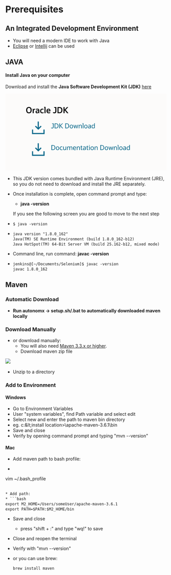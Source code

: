 # Prerequisites

## An Integrated Development Environment

* You will need a modern IDE to work with Java
* [Eclipse](https://ehsan-matean.gitbook.io/automationcore/~/edit/drafts/-L_LG8F5yxhSdB1sjMGm/getting-started/ide/eclipse) or [Intellij](https://ehsan-matean.gitbook.io/automationcore/~/edit/drafts/-L_LG8F5yxhSdB1sjMGm/getting-started/ide/intellij) can be used

## JAVA 

####  Install Java on your computer

Download and install the **Java Software Development Kit \(JDK\)** [here](http://www.oracle.com/technetwork/java/javase/downloads/index.html)

![](../.gitbook/assets/image%20%2835%29.png)

* This JDK version comes bundled with Java Runtime Environment \(JRE\), so you do not need to download and install the JRE separately.
* Once installation is complete, open command prompt and type:

  * **java -version**

   If you see the following screen you are good to move to the next step

* ```
  $ java -version
  ```
* ```text
  java version "1.8.0_162"
  Java(TM) SE Runtime Environment (build 1.8.0_162-b12)
  Java HotSpot(TM) 64-Bit Server VM (build 25.162-b12, mixed mode)
  ```
* Command line, run command: **javac -version**
* ```text
  jenkins@[~/Documents/Selenium]$ javac -version
  javac 1.8.0_162
  ```

## Maven

### Automatic Download

* **Run autonomx -&gt; setup.sh/.bat to automatically downloaded maven locally**

### Download Manually

* or download manually:
  * You will also need [Maven 3.3.x or higher](https://maven.apache.org/download.cgi).
  * Download maven zip file

![](../.gitbook/assets/image.png)

* Unzip to a directory

### Add to Environment 

#### Windows

* Go to Environment Variables 
* User "system variables", find Path variable and select edit
* Select new and enter the path to maven bin directory
* eg. c:\&lt;install location&gt;\apache-maven-3.6.1\bin
* Save and close
* Verify by opening command prompt and typing "mvn --version"

#### Mac

* Add maven path to bash profile:
*   ```text
  vim ~/.bash_profile
  ```

* Add path:
* ```bash
  export M2_HOME=/Users/someUser/apache-maven-3.6.1
  export PATH=$PATH:$M2_HOME/bin
  ```
* Save and close
  * press "shift + :" and type "wq!" to save
* Close and reopen the terminal
* Verify with "mvn --version"
* or you can use brew: 

  ```text
  brew install maven
  ```

